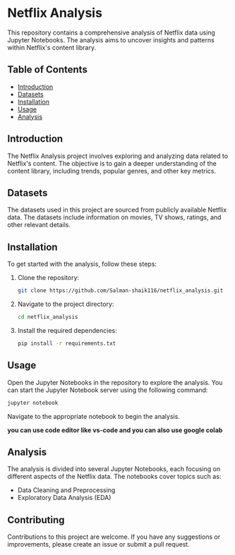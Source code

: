 # Netflix Analysis

This repository contains a comprehensive analysis of Netflix data using Jupyter Notebooks. The analysis aims to uncover insights and patterns within Netflix's content library.

## Table of Contents

- [Introduction](#introduction)
- [Datasets](#datasets)
- [Installation](#installation)
- [Usage](#usage)
- [Analysis](#analysis)

## Introduction

The Netflix Analysis project involves exploring and analyzing data related to Netflix's content. The objective is to gain a deeper understanding of the content library, including trends, popular genres, and other key metrics.

## Datasets

The datasets used in this project are sourced from publicly available Netflix data. The datasets include information on movies, TV shows, ratings, and other relevant details.

## Installation

To get started with the analysis, follow these steps:

1. Clone the repository:
   ```bash
   git clone https://github.com/Salman-shaik116/netflix_analysis.git
   ```
2. Navigate to the project directory:
   ```bash
   cd netflix_analysis
   ```
3. Install the required dependencies:
   ```bash
   pip install -r requirements.txt
   ```

## Usage

Open the Jupyter Notebooks in the repository to explore the analysis. You can start the Jupyter Notebook server using the following command:

```bash
jupyter notebook
```

Navigate to the appropriate notebook to begin the analysis.

<b>you can use code editor like vs-code and you can also use google colab</b>

## Analysis

The analysis is divided into several Jupyter Notebooks, each focusing on different aspects of the Netflix data. The notebooks cover topics such as:

- Data Cleaning and Preprocessing
- Exploratory Data Analysis (EDA)

## Contributing

Contributions to this project are welcome. If you have any suggestions or improvements, please create an issue or submit a pull request.
